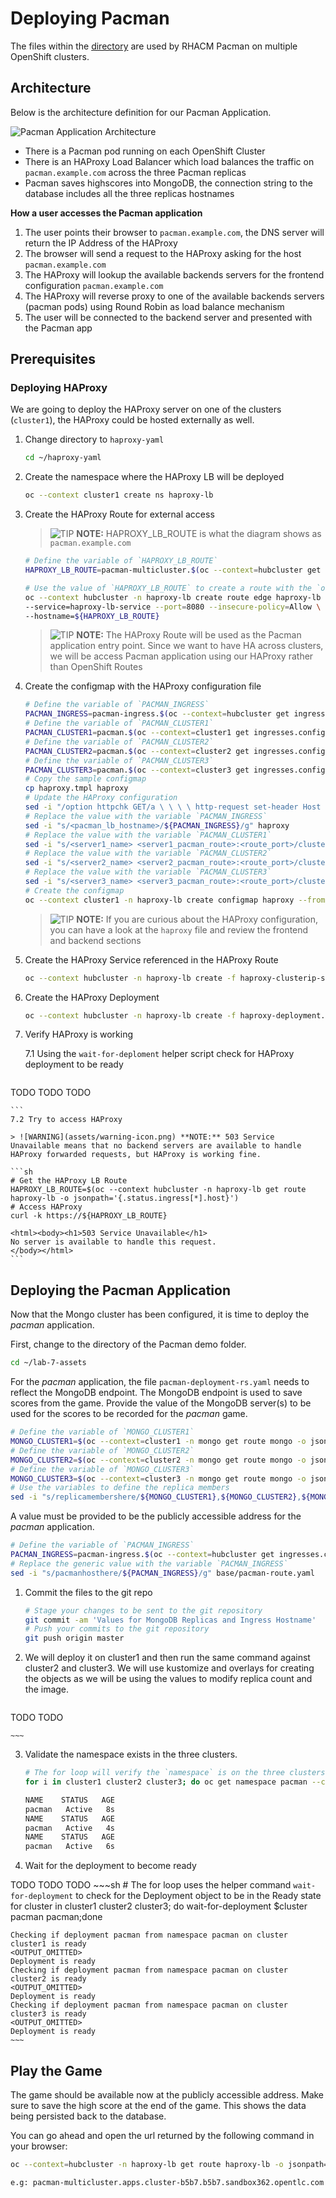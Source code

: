 # Deploying Pacman

The files within the [directory](./lab-7-assets) are used by RHACM
Pacman on multiple OpenShift clusters.

## Architecture

Below is the architecture definition for our Pacman Application.

![Pacman Application Architecture](./assets/demo-arch.png)

* There is a Pacman pod running on each OpenShift Cluster
* There is an HAProxy Load Balancer which load balances the traffic on 
`pacman.example.com` across the three Pacman replicas
* Pacman saves highscores into MongoDB, the connection string to the database includes
all the three replicas hostnames

**How a user accesses the Pacman application**

1. The user points their browser to `pacman.example.com`, the DNS server will return the IP Address of the HAProxy
2. The browser will send a request to the HAProxy asking for the host `pacman.example.com`
3. The HAProxy will lookup the available backends servers for the frontend configuration `pacman.example.com`
4. The HAProxy will reverse proxy to one of the available backends servers (pacman pods) using Round Robin as load balance mechanism
5. The user will be connected to the backend server and presented with the Pacman app

## Prerequisites

### Deploying HAProxy

We are going to deploy the HAProxy server on one of the clusters (`cluster1`), the HAProxy could be hosted externally as well.

1. Change directory to `haproxy-yaml`

    ```sh
    cd ~/haproxy-yaml
    ```
2. Create the namespace where the HAProxy LB will be deployed
    
    ```sh
    oc --context cluster1 create ns haproxy-lb
    ```
3. Create the HAProxy Route for external access

    > ![TIP](assets/tip-icon.png) **NOTE:** HAPROXY_LB_ROUTE is what the diagram shows as `pacman.example.com`

    ```sh
    # Define the variable of `HAPROXY_LB_ROUTE`
    HAPROXY_LB_ROUTE=pacman-multicluster.$(oc --context=hubcluster get ingresses.config.openshift.io cluster -o jsonpath='{ .spec.domain }')

    # Use the value of `HAPROXY_LB_ROUTE` to create a route with the `oc` command
    oc --context hubcluster -n haproxy-lb create route edge haproxy-lb \
    --service=haproxy-lb-service --port=8080 --insecure-policy=Allow \
    --hostname=${HAPROXY_LB_ROUTE}
    ```
    > ![TIP](assets/tip-icon.png) **NOTE:** The HAProxy Route will be used as the Pacman application entry point. Since we want to have HA across clusters, we will be access Pacman application using our HAProxy rather than OpenShift Routes
4. Create the configmap with the HAProxy configuration file

    ```sh
    # Define the variable of `PACMAN_INGRESS`
    PACMAN_INGRESS=pacman-ingress.$(oc --context=hubcluster get ingresses.config.openshift.io cluster -o jsonpath='{ .spec.domain }')
    # Define the variable of `PACMAN_CLUSTER1`
    PACMAN_CLUSTER1=pacman.$(oc --context=cluster1 get ingresses.config.openshift.io cluster -o jsonpath='{ .spec.domain }')
    # Define the variable of `PACMAN_CLUSTER2`
    PACMAN_CLUSTER2=pacman.$(oc --context=cluster2 get ingresses.config.openshift.io cluster -o jsonpath='{ .spec.domain }')
    # Define the variable of `PACMAN_CLUSTER3`
    PACMAN_CLUSTER3=pacman.$(oc --context=cluster3 get ingresses.config.openshift.io cluster -o jsonpath='{ .spec.domain }')
    # Copy the sample configmap
    cp haproxy.tmpl haproxy
    # Update the HAProxy configuration
    sed -i "/option httpchk GET/a \ \ \ \ http-request set-header Host ${PACMAN_INGRESS}" haproxy
    # Replace the value with the variable `PACMAN_INGRESS`
    sed -i "s/<pacman_lb_hostname>/${PACMAN_INGRESS}/g" haproxy
    # Replace the value with the variable `PACMAN_CLUSTER1`
    sed -i "s/<server1_name> <server1_pacman_route>:<route_port>/cluster1 ${PACMAN_CLUSTER1}:80/g" haproxy
    # Replace the value with the variable `PACMAN_CLUSTER2`
    sed -i "s/<server2_name> <server2_pacman_route>:<route_port>/cluster2 ${PACMAN_CLUSTER2}:80/g" haproxy
    # Replace the value with the variable `PACMAN_CLUSTER3`
    sed -i "s/<server3_name> <server3_pacman_route>:<route_port>/cluster3 ${PACMAN_CLUSTER3}:80/g" haproxy
    # Create the configmap
    oc --context cluster1 -n haproxy-lb create configmap haproxy --from-file=haproxy
    ```
    > ![TIP](assets/tip-icon.png) **NOTE:** If you are curious about the HAProxy configuration, you can have a look at the `haproxy` file and review the frontend and backend sections
5. Create the HAProxy Service referenced in the HAProxy Route

    ```sh
    oc --context hubcluster -n haproxy-lb create -f haproxy-clusterip-service.yaml
    ```
6. Create the HAProxy Deployment

    ```sh
    oc --context hubcluster -n haproxy-lb create -f haproxy-deployment.yaml
    ```
7. Verify HAProxy is working

    7.1 Using the `wait-for-deploment` helper script check for HAProxy deployment to be ready

    ```sh

TODO 
TODO
TODO

    ```
    7.2 Try to access HAProxy

    > ![WARNING](assets/warning-icon.png) **NOTE:** 503 Service Unavailable means that no backend servers are available to handle HAProxy forwarded requests, but HAProxy is working fine.
    
    ```sh
    # Get the HAProxy LB Route
    HAPROXY_LB_ROUTE=$(oc --context hubcluster -n haproxy-lb get route haproxy-lb -o jsonpath='{.status.ingress[*].host}')
    # Access HAProxy
    curl -k https://${HAPROXY_LB_ROUTE}

    <html><body><h1>503 Service Unavailable</h1>
    No server is available to handle this request.
    </body></html>
    ```

## Deploying the Pacman Application

Now that the Mongo cluster has been configured, it is time to deploy the *pacman* application.

First, change to the directory of the Pacman demo folder.
~~~sh
cd ~/lab-7-assets
~~~

For the *pacman* application, the file `pacman-deployment-rs.yaml` needs to reflect the MongoDB endpoint. The MongoDB endpoint is used to save scores from the game.
Provide the value of the MongoDB server(s) to be used for the scores to be recorded for the *pacman* game.

~~~sh
# Define the variable of `MONGO_CLUSTER1`
MONGO_CLUSTER1=$(oc --context=cluster1 -n mongo get route mongo -o jsonpath='{.status.ingress[*].host}')
# Define the variable of `MONGO_CLUSTER2`
MONGO_CLUSTER2=$(oc --context=cluster2 -n mongo get route mongo -o jsonpath='{.status.ingress[*].host}')
# Define the variable of `MONGO_CLUSTER3`
MONGO_CLUSTER3=$(oc --context=cluster3 -n mongo get route mongo -o jsonpath='{.status.ingress[*].host}')
# Use the variables to define the replica members
sed -i "s/replicamembershere/${MONGO_CLUSTER1},${MONGO_CLUSTER2},${MONGO_CLUSTER3}/g" base/pacman-deployment.yaml
~~~

A value must be provided to be the publicly accessible address for the *pacman* application.
~~~sh
# Define the variable of `PACMAN_INGRESS`
PACMAN_INGRESS=pacman-ingress.$(oc --context=hubcluster get ingresses.config.openshift.io cluster -o jsonpath='{ .spec.domain }')
# Replace the generic value with the variable `PACMAN_INGRESS`
sed -i "s/pacmanhosthere/${PACMAN_INGRESS}/g" base/pacman-route.yaml
~~~

1. Commit the files to the git repo

    ~~~sh
    # Stage your changes to be sent to the git repository
    git commit -am 'Values for MongoDB Replicas and Ingress Hostname'
    # Push your commits to the git repository
    git push origin master
    ~~~

2. We will deploy it on cluster1 and then run the same command against cluster2 and cluster3. We will use kustomize and overlays for creating the objects as we will be using the values to modify replica count and the image.

     ~~~sh

TODO
TODO

    ~~~



3. Validate the namespace exists in the three clusters.
    ~~~sh
    # The for loop will verify the `namespace` is on the three clusters
    for i in cluster1 cluster2 cluster3; do oc get namespace pacman --context $i; done

    NAME    STATUS   AGE
    pacman   Active   8s
    NAME    STATUS   AGE
    pacman   Active   4s
    NAME    STATUS   AGE
    pacman   Active   6s
    ~~~
 

4. Wait for the deployment to become ready

TODO
TODO
TODO
    ~~~sh
    # The for loop uses the helper command `wait-for-deployment` to check for the Deployment object to be in the Ready state
    for cluster in cluster1 cluster2 cluster3; do wait-for-deployment $cluster pacman pacman;done

    Checking if deployment pacman from namespace pacman on cluster cluster1 is ready
    <OUTPUT_OMITTED>
    Deployment is ready
    Checking if deployment pacman from namespace pacman on cluster cluster2 is ready
    <OUTPUT_OMITTED>
    Deployment is ready
    Checking if deployment pacman from namespace pacman on cluster cluster3 is ready
    <OUTPUT_OMITTED>
    Deployment is ready
    ~~~

## Play the Game
The game should be available now at the publicly accessible address. Make sure to save the high score at the end of the game. This shows the data being persisted back to the database.

You can go ahead and open the url returned by the following command in your browser:

~~~sh
oc --context=hubcluster -n haproxy-lb get route haproxy-lb -o jsonpath="{.status.ingress[*].host}{\"\n\"}"

e.g: pacman-multicluster.apps.cluster-b5b7.b5b7.sandbox362.opentlc.com
~~~
